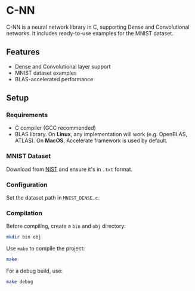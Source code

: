 # C-NN

C-NN is a neural network library in C, supporting Dense and Convolutional networks. It includes ready-to-use examples for the MNIST dataset.

## Features

- Dense and Convolutional layer support
- MNIST dataset examples
- BLAS-accelerated performance

## Setup

### Requirements

- C compiler (GCC recommended)
- BLAS library. On **Linux**, any implementation will work (e.g. OpenBLAS, ATLAS). On **MacOS**, Accelerate framework is used by default.

### MNIST Dataset

Download from [NIST](http://www.itl.nist.gov/iaui/vip/cs_links/EMNIST/gzip.zip) and ensure it's in `.txt` format.

### Configuration

Set the dataset path in `MNIST_DENSE.c`.

### Compilation

Before compiling, create a `bin` and `obj` directory:

```bash
mkdir bin obj
```

Use `make` to compile the project:
    
```bash
make
```

For a debug build, use:

```bash
make debug
```
